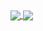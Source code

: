 <a href="https://github.com/michaelact">
  <img align="center" src="https://github-readme-streak-stats.herokuapp.com/?user=michaelact&hide_border=true&theme=nightowl" />
</a>
<a href="https://github.com/michaelact">
  <img align="center" src="https://github-readme-stats.vercel.app/api/top-langs/?username=michaelact&hide=html&hide_title=true&hide_border=true&layout=compact&langs_count=8&theme=nightowl" />
</a>
